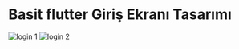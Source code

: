 # Basit flutter Giriş Ekranı Tasarımı


![login 1](https://user-images.githubusercontent.com/71720425/124024625-1f966980-d9f8-11eb-865d-38115a560db1.png)
![login 2](https://user-images.githubusercontent.com/71720425/124024627-20c79680-d9f8-11eb-8ac2-7a7cb3d22cbd.png)



